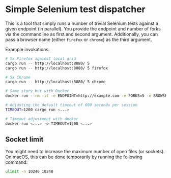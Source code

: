 # Simple Selenium test dispatcher

This is a tool that simply runs a number of trivial Selenium tests against a given endpoint (in parallel). You provide the endpoint and number of forks via the commandline as first and second argument. Additionally, you can pass a browser name (either `firefox` or `chrome`) as the third argument.

Example invokations:

```bash
# 5x Firefox against local grid
cargo run -- http://localhost:8080/ 5
cargo run -- http://localhost:8080/ 5 firefox

# 5x Chrome
cargo run -- http://localhost:8080/ 5 chrome

# Same story but with Docker
docker run --rm -it -e ENDPOINT=http://example.com -e FORKS=5 -e BROWSER=chrome ghcr.io/tilblechschmidt/parallelseleniumtest:sha-b0e4408c

# Adjusting the default timeout of 600 seconds per session
TIMEOUT=1200 cargo run <...>

# Timeout adjustment with docker
docker run <...> -e TIMEOUT=1200 <...>
```

## Socket limit

You might need to increase the maximum number of open files (or sockets). On macOS, this can be done temporarily by running the following command:

```bash
ulimit -n 10240 10240
```
